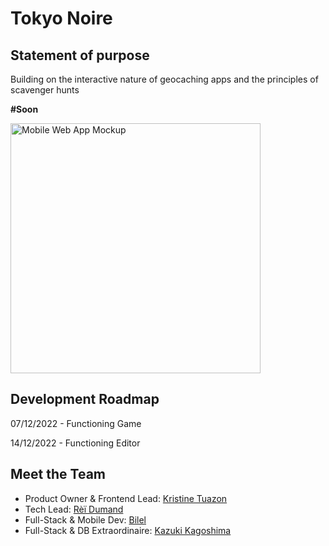 # Tokyo Noire

## Statement of purpose

Building on the interactive nature of geocaching apps and the principles of scavenger hunts

**#Soon**

<img src="https://user-images.githubusercontent.com/109033825/204788539-cca135d8-93ae-466f-8eea-d95f9cdee050.png" alt="Mobile Web App Mockup" width="400">


## Development Roadmap

07/12/2022 - Functioning Game

14/12/2022 - Functioning Editor


## Meet the Team

- Product Owner & Frontend Lead: [Kristine Tuazon](https://github.com/kristinetuazon)
- Tech Lead: [Rèï Dumand](https://github.com/rei-dumand)
- Full-Stack & Mobile Dev: [Bilel](https://github.com/bibi-jp)
- Full-Stack & DB Extraordinaire: [Kazuki Kagoshima](https://github.com/Kazuki123-k)
